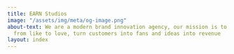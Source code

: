 ```yaml
---
title: EARN Studios
image: "/assets/img/meta/og-image.png"
about-text: We are a modern brand innovation agency, our mission is to move brands
  from like to love, turn customers into fans and ideas into revenue
layout: index
---
```


